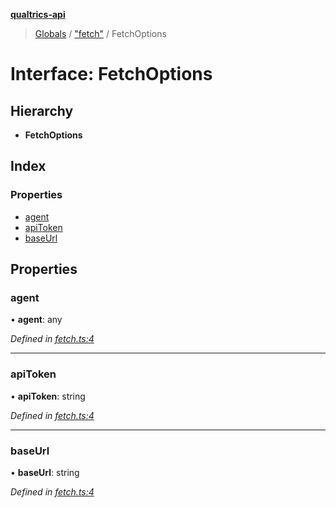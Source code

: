 **[qualtrics-api](../README.md)**

> [Globals](../globals.md) / ["fetch"](../modules/_fetch_.md) / FetchOptions

# Interface: FetchOptions

## Hierarchy

* **FetchOptions**

## Index

### Properties

* [agent](_fetch_.fetchoptions.md#agent)
* [apiToken](_fetch_.fetchoptions.md#apitoken)
* [baseUrl](_fetch_.fetchoptions.md#baseurl)

## Properties

### agent

•  **agent**: any

*Defined in [fetch.ts:4](https://github.com/Miramac/node-qualtrics-api/blob/cec54d9/lib/fetch.ts#L4)*

___

### apiToken

•  **apiToken**: string

*Defined in [fetch.ts:4](https://github.com/Miramac/node-qualtrics-api/blob/cec54d9/lib/fetch.ts#L4)*

___

### baseUrl

•  **baseUrl**: string

*Defined in [fetch.ts:4](https://github.com/Miramac/node-qualtrics-api/blob/cec54d9/lib/fetch.ts#L4)*

